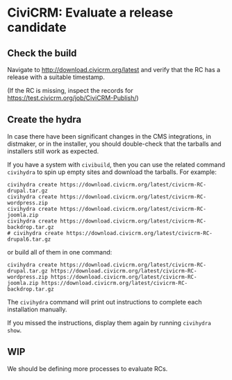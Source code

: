 # CiviCRM: Evaluate a release candidate

## Check the build

Navigate to http://download.civicrm.org/latest and verify that the RC has a
release with a suitable timestamp. 

(If the RC is missing, inspect the records for https://test.civicrm.org/job/CiviCRM-Publish/)

## Create the hydra

In case there have been significant changes in the CMS integrations, in
distmaker, or in the installer, you should double-check that the tarballs
and installers still work as expected.

If you have a system with `civibuild`, then you can use the related command
`civihydra` to spin up empty sites and download the tarballs.  For example:

```
civihydra create https://download.civicrm.org/latest/civicrm-RC-drupal.tar.gz
civihydra create https://download.civicrm.org/latest/civicrm-RC-wordpress.zip
civihydra create https://download.civicrm.org/latest/civicrm-RC-joomla.zip
civihydra create https://download.civicrm.org/latest/civicrm-RC-backdrop.tar.gz
# civihydra create https://download.civicrm.org/latest/civicrm-RC-drupal6.tar.gz
```

or build all of them in one command:

```
civihydra create https://download.civicrm.org/latest/civicrm-RC-drupal.tar.gz https://download.civicrm.org/latest/civicrm-RC-wordpress.zip https://download.civicrm.org/latest/civicrm-RC-joomla.zip https://download.civicrm.org/latest/civicrm-RC-backdrop.tar.gz
```

The `civihydra` command will print out instructions to complete each installation manually.

If you missed the instructions, display them again by running `civihydra show`.

## WIP

We should be defining more processes to evaluate RCs.
